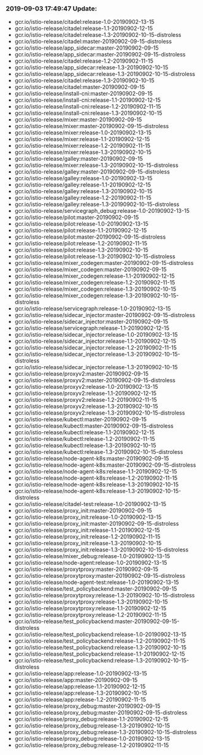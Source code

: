 ### 2019-09-03 17:49:47 Update:

- gcr.io/istio-release/citadel:release-1.0-20190902-13-15
- gcr.io/istio-release/citadel:release-1.1-20190902-12-15
- gcr.io/istio-release/citadel:release-1.3-20190902-10-15-distroless
- gcr.io/istio-release/citadel:master-20190902-09-15-distroless
- gcr.io/istio-release/app_sidecar:master-20190902-09-15
- gcr.io/istio-release/app_sidecar:master-20190902-09-15-distroless
- gcr.io/istio-release/citadel:release-1.2-20190902-11-15
- gcr.io/istio-release/app_sidecar:release-1.3-20190902-10-15
- gcr.io/istio-release/app_sidecar:release-1.3-20190902-10-15-distroless
- gcr.io/istio-release/citadel:release-1.3-20190902-10-15
- gcr.io/istio-release/citadel:master-20190902-09-15
- gcr.io/istio-release/install-cni:master-20190902-09-15
- gcr.io/istio-release/install-cni:release-1.1-20190902-12-15
- gcr.io/istio-release/install-cni:release-1.2-20190902-11-15
- gcr.io/istio-release/install-cni:release-1.3-20190902-10-15
- gcr.io/istio-release/mixer:master-20190902-09-15
- gcr.io/istio-release/mixer:master-20190902-09-15-distroless
- gcr.io/istio-release/mixer:release-1.0-20190902-13-15
- gcr.io/istio-release/mixer:release-1.1-20190902-12-15
- gcr.io/istio-release/mixer:release-1.2-20190902-11-15
- gcr.io/istio-release/mixer:release-1.3-20190902-10-15
- gcr.io/istio-release/galley:master-20190902-09-15
- gcr.io/istio-release/mixer:release-1.3-20190902-10-15-distroless
- gcr.io/istio-release/galley:master-20190902-09-15-distroless
- gcr.io/istio-release/galley:release-1.0-20190902-13-15
- gcr.io/istio-release/galley:release-1.1-20190902-12-15
- gcr.io/istio-release/galley:release-1.3-20190902-10-15
- gcr.io/istio-release/galley:release-1.2-20190902-11-15
- gcr.io/istio-release/galley:release-1.3-20190902-10-15-distroless
- gcr.io/istio-release/servicegraph_debug:release-1.0-20190902-13-15
- gcr.io/istio-release/pilot:master-20190902-09-15
- gcr.io/istio-release/pilot:release-1.0-20190902-13-15
- gcr.io/istio-release/pilot:release-1.1-20190902-12-15
- gcr.io/istio-release/pilot:master-20190902-09-15-distroless
- gcr.io/istio-release/pilot:release-1.2-20190902-11-15
- gcr.io/istio-release/pilot:release-1.3-20190902-10-15
- gcr.io/istio-release/pilot:release-1.3-20190902-10-15-distroless
- gcr.io/istio-release/mixer_codegen:master-20190902-09-15-distroless
- gcr.io/istio-release/mixer_codegen:master-20190902-09-15
- gcr.io/istio-release/mixer_codegen:release-1.1-20190902-12-15
- gcr.io/istio-release/mixer_codegen:release-1.2-20190902-11-15
- gcr.io/istio-release/mixer_codegen:release-1.3-20190902-10-15
- gcr.io/istio-release/mixer_codegen:release-1.3-20190902-10-15-distroless
- gcr.io/istio-release/servicegraph:release-1.0-20190902-13-15
- gcr.io/istio-release/sidecar_injector:master-20190902-09-15-distroless
- gcr.io/istio-release/sidecar_injector:master-20190902-09-15
- gcr.io/istio-release/servicegraph:release-1.1-20190902-12-15
- gcr.io/istio-release/sidecar_injector:release-1.0-20190902-13-15
- gcr.io/istio-release/sidecar_injector:release-1.1-20190902-12-15
- gcr.io/istio-release/sidecar_injector:release-1.2-20190902-11-15
- gcr.io/istio-release/sidecar_injector:release-1.3-20190902-10-15-distroless
- gcr.io/istio-release/sidecar_injector:release-1.3-20190902-10-15
- gcr.io/istio-release/proxyv2:master-20190902-09-15
- gcr.io/istio-release/proxyv2:master-20190902-09-15-distroless
- gcr.io/istio-release/proxyv2:release-1.0-20190902-13-15
- gcr.io/istio-release/proxyv2:release-1.1-20190902-12-15
- gcr.io/istio-release/proxyv2:release-1.2-20190902-11-15
- gcr.io/istio-release/proxyv2:release-1.3-20190902-10-15
- gcr.io/istio-release/proxyv2:release-1.3-20190902-10-15-distroless
- gcr.io/istio-release/kubectl:master-20190902-09-15
- gcr.io/istio-release/kubectl:master-20190902-09-15-distroless
- gcr.io/istio-release/kubectl:release-1.1-20190902-12-15
- gcr.io/istio-release/kubectl:release-1.2-20190902-11-15
- gcr.io/istio-release/kubectl:release-1.3-20190902-10-15
- gcr.io/istio-release/kubectl:release-1.3-20190902-10-15-distroless
- gcr.io/istio-release/node-agent-k8s:master-20190902-09-15
- gcr.io/istio-release/node-agent-k8s:master-20190902-09-15-distroless
- gcr.io/istio-release/node-agent-k8s:release-1.1-20190902-12-15
- gcr.io/istio-release/node-agent-k8s:release-1.2-20190902-11-15
- gcr.io/istio-release/node-agent-k8s:release-1.3-20190902-10-15
- gcr.io/istio-release/node-agent-k8s:release-1.3-20190902-10-15-distroless
- gcr.io/istio-release/citadel-test:release-1.0-20190902-13-15
- gcr.io/istio-release/proxy_init:master-20190902-09-15
- gcr.io/istio-release/proxy_init:release-1.0-20190902-13-15
- gcr.io/istio-release/proxy_init:master-20190902-09-15-distroless
- gcr.io/istio-release/proxy_init:release-1.1-20190902-12-15
- gcr.io/istio-release/proxy_init:release-1.2-20190902-11-15
- gcr.io/istio-release/proxy_init:release-1.3-20190902-10-15
- gcr.io/istio-release/proxy_init:release-1.3-20190902-10-15-distroless
- gcr.io/istio-release/mixer_debug:release-1.0-20190902-13-15
- gcr.io/istio-release/node-agent:release-1.0-20190902-13-15
- gcr.io/istio-release/proxytproxy:master-20190902-09-15
- gcr.io/istio-release/proxytproxy:master-20190902-09-15-distroless
- gcr.io/istio-release/node-agent-test:release-1.0-20190902-13-15
- gcr.io/istio-release/test_policybackend:master-20190902-09-15
- gcr.io/istio-release/proxytproxy:release-1.3-20190902-10-15-distroless
- gcr.io/istio-release/proxytproxy:release-1.3-20190902-10-15
- gcr.io/istio-release/proxytproxy:release-1.1-20190902-12-15
- gcr.io/istio-release/proxytproxy:release-1.2-20190902-11-15
- gcr.io/istio-release/test_policybackend:master-20190902-09-15-distroless
- gcr.io/istio-release/test_policybackend:release-1.0-20190902-13-15
- gcr.io/istio-release/test_policybackend:release-1.2-20190902-11-15
- gcr.io/istio-release/test_policybackend:release-1.3-20190902-10-15
- gcr.io/istio-release/test_policybackend:release-1.1-20190902-12-15
- gcr.io/istio-release/test_policybackend:release-1.3-20190902-10-15-distroless
- gcr.io/istio-release/app:release-1.0-20190902-13-15
- gcr.io/istio-release/app:master-20190902-09-15
- gcr.io/istio-release/app:release-1.1-20190902-12-15
- gcr.io/istio-release/app:release-1.3-20190902-10-15
- gcr.io/istio-release/app:release-1.2-20190902-11-15
- gcr.io/istio-release/proxy_debug:master-20190902-09-15
- gcr.io/istio-release/proxy_debug:master-20190902-09-15-distroless
- gcr.io/istio-release/proxy_debug:release-1.1-20190902-12-15
- gcr.io/istio-release/proxy_debug:release-1.3-20190902-10-15
- gcr.io/istio-release/proxy_debug:release-1.3-20190902-10-15-distroless
- gcr.io/istio-release/proxy_debug:release-1.0-20190902-13-15
- gcr.io/istio-release/proxy_debug:release-1.2-20190902-11-15
